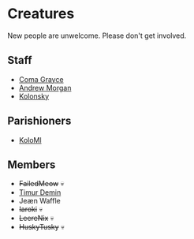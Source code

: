# Creatures
New people are unwelcome. Please don't get involved.

## Staff
- [Coma Grayce](/who/commagray.md)
- [Andrew Morgan](https://amorgan.xyz)
- [Kolonsky](https://klnsk.ddns.net)

## Parishioners
- [KoloMl](http://kolo.gq)

## Members
- ~~FailedMeow~~ :skull:
- [Timur Demin](https://tdem.in)
- Jeæn Waffle
- ~~Iaroki~~ :skull:
- ~~LeereNix~~ :skull:
- ~~HuskyTusky~~ :skull: